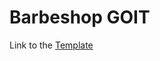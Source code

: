 # Barbeshop GOIT
Link to the [Template](https://www.figma.com/file/z6Rb84e4NKxe66QNokOWA8/Barbershop-EN?node-id=0%3A1&t=vZwlX8e4rdN7niKY-0)
